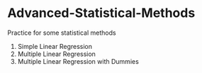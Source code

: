 # Advanced-Statistical-Methods
Practice for some statistical methods
1) Simple Linear Regression
2) Multiple Linear Regression
3) Multiple Linear Regression with Dummies

